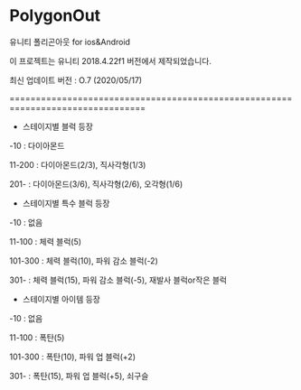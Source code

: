 # PolygonOut
유니티 폴리곤아웃 for ios&Android

이 프로젝트는 유니티 2018.4.22f1 버전에서 제작되었습니다.

최신 업데이트 버전 : O.7 (2020/05/17)

================================================================================

 * 스테이지별 블럭 등장
 
-10 : 다이아몬드

11-200 : 다이아몬드(2/3), 직사각형(1/3)

201- : 다이아몬드(3/6), 직사각형(2/6), 오각형(1/6)

 * 스테이지별 특수 블럭 등장
 
-10 : 없음

11-100 : 체력 블럭(5)

101-300 : 체력 블럭(10), 파워 감소 블럭(-2)

301- : 체력 블럭(15), 파워 감소 블럭(-5), 재발사 블럭or작은 블럭

 
 * 스테이지별 아이템 등장
 
-10 : 없음

11-100 : 폭탄(5)

101-300 : 폭탄(10), 파워 업 블럭(+2)

301- : 폭탄(15), 파워 업 블럭(+5), 쇠구슬 
